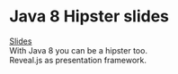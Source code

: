 # Java 8 Hipster slides

[Slides](hakutaku.me/j8)  
With Java 8 you can be a hipster too.  
Reveal.js as presentation framework.
